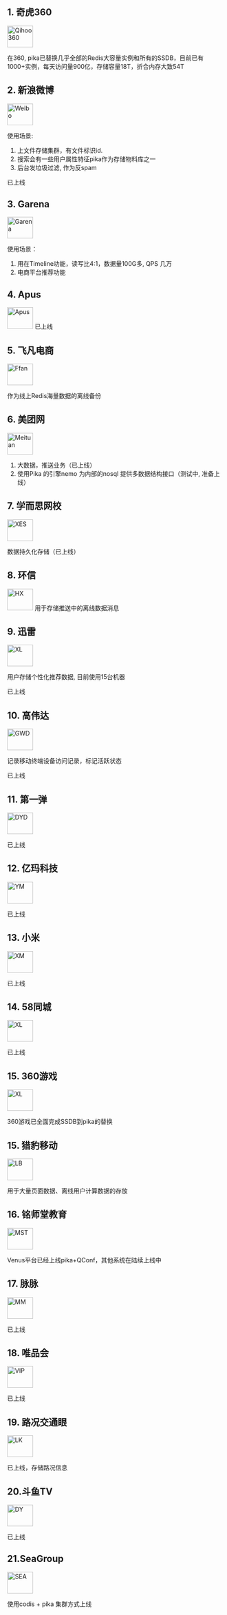 ## 1. 奇虎360
<img src="http://i.imgur.com/dcHpCm4.png" height = "50" width = "60" alt="Qihoo360">

在360, pika已替换几乎全部的Redis大容量实例和所有的SSDB，目前已有1000+实例，每天访问量900亿，存储容量18T，折合内存大致54T

## 2. 新浪微博
<img src="http://i.imgur.com/jjZczkN.png" height = "50" width = "60" alt="Weibo">

使用场景:
1. 上文件存储集群，有文件标识id.
2. 搜索会有一些用户属性特征pika作为存储物料库之一
3. 后台发垃圾过滤, 作为反spam

已上线

## 3. Garena
<img src="http://i.imgur.com/zoel46r.gif" height = "50" width = "60" alt="Garena">

使用场景：
1. 用在Timeline功能，读写比4:1，数据量100G多, QPS 几万
2. 电商平台推荐功能

## 4. Apus
<img src="http://i.imgur.com/kHqACbn.png" height = "50" width = "60" alt="Apus">
已上线

## 5. 飞凡电商
<img src="http://i.imgur.com/2c57z8U.png" height = "50" width = "60" alt="Ffan">

作为线上Redis海量数据的离线备份

## 6. 美团网

<img src="http://i.imgur.com/rUiO5VU.png" height = "50" width = "60" alt="Meituan">

1. 大数据，推送业务（已上线）
2. 使用Pika 的引擎nemo 为内部的nosql 提供多数据结构接口（测试中, 准备上线）

## 7. 学而思网校
<img src="http://i.imgur.com/px5mEuW.png" height = "50" width = "60" alt="XES">

数据持久化存储（已上线）

## 8. 环信
<img src="http://imgur.com/yJe4FP8.png" height = "50" width = "60" alt="HX">
用于存储推送中的离线数据消息

## 9. 迅雷
<img src="http://i.imgur.com/o8ZDXCH.png" height = "50" width = "60" alt="XL">

用户存储个性化推荐数据, 目前使用15台机器

已上线

## 10. 高伟达
<img src="http://imgur.com/w3qNQ9T.png" height = "50" width = "60" alt="GWD"> 

记录移动终端设备访问记录，标记活跃状态

已上线

## 11. 第一弹
<img src="https://imgur.com/KMVr3Z6.png" height = "50" width = "60" alt="DYD">

已上线

## 12. 亿玛科技
<img src="http://i.imgur.com/vJbAfri.png" height = "50" width = "60" alt="YM">

已上线

## 13. 小米
<img src="http://i.imgur.com/aNxzwsY.png" height = "50" width = "60" alt="XM">

已上线

## 14. 58同城
<img src="http://i.imgur.com/mrWxwkF.png" height = "50" width = "60" alt="XL">

已上线

## 15. 360游戏
<img src="http://i.imgur.com/ktPV3JU.jpg?2" height = "50" width = "60" alt="XL">

360游戏已全面完成SSDB到pika的替换

## 15. 猎豹移动
<img src="http://i.imgur.com/DX6Ey4p.jpg" height = "50" width = "60" alt="LB">

用于大量页面数据、离线用户计算数据的存放

## 16. 铭师堂教育
<img src="http://imgur.com/0oaVKlk.png" height = "50" width = "60" alt="MST">

Venus平台已经上线pika+QConf，其他系统在陆续上线中

## 17. 脉脉
<img src="https://imgur.com/qN6z25x.png" height = "50" width = "60" alt="MM">

已上线

## 18. 唯品会
<img src="https://i.imgur.com/G9MOvZe.jpg" height = "50" width = "60" alt="VIP">

已上线

## 19. 路况交通眼
<img src="https://imgur.com/vQW5qr3.png" height = "50" width = "60" alt="LK">

已上线，存储路况信息

## 20.斗鱼TV
<img src="https://s1.ax1x.com/2020/05/02/JjyV5q.th.png" height = "50" width = "60" alt="DY">

已上线

## 21.SeaGroup
<img src="https://s1.ax1x.com/2020/05/19/Y5Mzi6.png" height = "50" width = "60" alt="SEA">

使用codis + pika 集群方式上线
